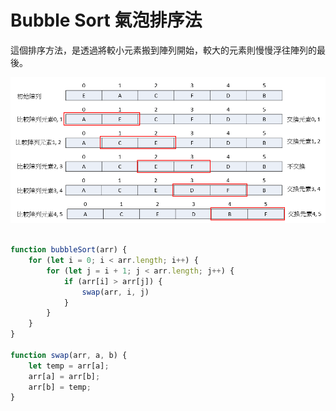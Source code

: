 # Bubble Sort 氣泡排序法
這個排序方法，是透過將較小元素搬到陣列開始，較大的元素則慢慢浮往陣列的最後。

![](./Images/2021-07-25-09-57-15.png)

```js

function bubbleSort(arr) {
	for (let i = 0; i < arr.length; i++) {
		for (let j = i + 1; j < arr.length; j++) {
			if (arr[i] > arr[j]) {
				swap(arr, i, j)
			}
		}
	}
}

function swap(arr, a, b) {
	let temp = arr[a];
	arr[a] = arr[b];
	arr[b] = temp;
}
```